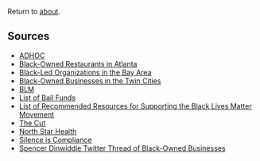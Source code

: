 Return to <a href="https://vocalmajority.github.io/about/">about</a>.

## Sources

* <a href="https://www.adhoc.fm/post/black-lives-matter-resources-and-funds/">ADHOC</a>
* <a href="https://www.atlantaeats.com/blog/29-black-owned-restaurants-in-atlanta/">Black-Owned Restaurants in Atlanta</a>
* <a href="https://docs.google.com/spreadsheets/d/1ExxjRyovIphjX_jtGep0cFQtUkJwqhTC4dLwy3h6uZY/edit#gid=1847215759">Black-Led Organizations in the Bay Area</a>
* <a href="http://mspmag.com/arts-and-culture/black-owned-businesses-in-the-twin-cities/">Black-Owned Businesses in the Twin Cities</a>
* <a href="https://docs.google.com/document/d/1-0KC83vYfVQ-2freQveH43PWxuab2uWDEGolzrNoIks/mobilebasic#h.n24kixa6prx">BLM</a>
* <a href="https://bailfunds.github.io/">List of Bail Funds</a>
* <a href="https://lectureinprogress.com/journal/resources-for-supporting-black-lives-matter-movement">List of Recommended Resources for Supporting the Black Lives Matter Movement</a>
* <a href="https://www.thecut.com/article/george-floyd-protests-how-to-help-where-to-donate.html">The Cut</a>
* <a href="https://www.northstarhealthcollective.org/">North Star Health</a>
* <a href="https://silenceiscompliance.info/">Silence is Compliance</a>
* <a href="https://twitter.com/sdinwiddie_25/status/1268173302545231872?s=21">Spencer Dinwiddie Twitter Thread of Black-Owned Businesses</a>
